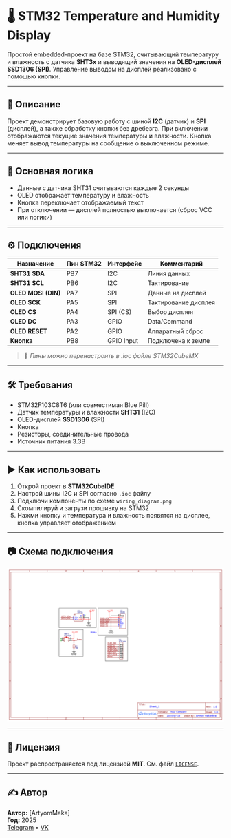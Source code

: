 # 🌡️ STM32 Temperature and Humidity Display

Простой embedded-проект на базе STM32, считывающий температуру и влажность с датчика **SHT3x** и выводящий значения на **OLED-дисплей SSD1306 (SPI)**. Управление выводом на дисплей реализовано с помощью кнопки.

---

## 📌 Описание

Проект демонстрирует базовую работу с шиной **I2C** (датчик) и **SPI** (дисплей), а также обработку кнопки без дребезга. При включении отображаются текущие значения температуры и влажности. Кнопка меняет вывод температуры на сообщение о выключенном режиме.

---

## 🧠 Основная логика

- Данные с датчика SHT31 считываются каждые 2 секунды
- OLED отображает температуру и влажность
- Кнопка переключает отображаемый текст
- При отключении — дисплей полностью выключается (сброс VCC или логики)

---

## ⚙️ Подключения

| Назначение          | Пин STM32     | Интерфейс     | Комментарий              |
|---------------------|---------------|---------------|--------------------------|
| **SHT31 SDA**        | PB7           | I2C           | Линия данных             |
| **SHT31 SCL**        | PB6           | I2C           | Тактирование             |
| **OLED MOSI (DIN)**  | PA7           | SPI           | Данные на дисплей        |
| **OLED SCK**         | PA5           | SPI           | Тактирование дисплея     |
| **OLED CS**          | PA4           | SPI (CS)      | Выбор дисплея            |
| **OLED DC**          | PA3           | GPIO          | Data/Command             |
| **OLED RESET**       | PA2           | GPIO          | Аппаратный сброс         |
| **Кнопка**           | PB8           | GPIO Input    | Подключена к земле       |

> 🔧 *Пины можно перенастроить в .ioc файле STM32CubeMX*

---

## 🛠 Требования

- STM32F103C8T6 (или совместимая Blue Pill)
- Датчик температуры и влажности **SHT31** (I2C)
- OLED-дисплей **SSD1306** (SPI)
- Кнопка
- Резисторы, соединительные провода
- Источник питания 3.3В

---

## ▶️ Как использовать

1. Открой проект в **STM32CubeIDE**
2. Настрой шины I2C и SPI согласно `.ioc` файлу
3. Подключи компоненты по схеме `wiring_diagram.png`
4. Скомпилируй и загрузи прошивку на STM32
5. Нажми кнопку и температура и влажность появятся на дисплее, кнопка управляет отображением 

---

## 📷 Схема подключения

![Wiring Diagram](wiring_diagram.png)

---

## 🧾 Лицензия

Проект распространяется под лицензией **MIT**. См. файл [`LICENSE`](LICENSE).

---

## ✍️ Автор

**Автор:** [ArtyomMaka]  
**Год:** 2025  
[Telegram](https://t.me/amv_5000) • [VK](https://vk.com/amv_5000)
